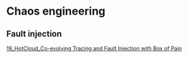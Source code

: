 # Chaos engineering

## Fault injection

[19_HotCloud_Co-evolving Tracing and Fault Injection with Box of Pain](https://www.usenix.org/system/files/hotcloud19-paper-bittman.pdf)

